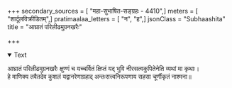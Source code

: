 +++
secondary_sources = [ "महा-सुभाषित-सङ्ग्रहः - 4410",]
meters = [ "शार्दूलविक्रीडितम्",]
pratimaalaa_letters = [ "न", "ह",]
jsonClass = "Subhaashita"
title = "आघ्रातं परिलीढमुग्रनखरैः"

+++

<details open><summary>Text</summary>

आघ्रातं परिलीढमुग्रनखरैः क्षुण्णं च यच्चर्वितं क्षिप्तं यद् भुवि नीरसत्वकुपितेनेति व्यथां मा कृथाः।  
हे माणिक्य तवैतदेव कुशलं यद्वानरेणाग्रहाद् अन्तःसत्त्वनिरूपणाय सहसा चूर्णीकृतं नाश्मना॥
</details>
